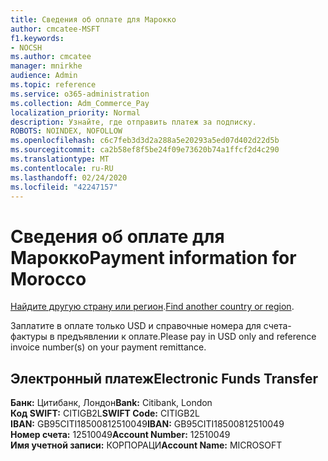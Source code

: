 ```yaml
---
title: Сведения об оплате для Марокко
author: cmcatee-MSFT
f1.keywords:
- NOCSH
ms.author: cmcatee
manager: mnirkhe
audience: Admin
ms.topic: reference
ms.service: o365-administration
ms.collection: Adm_Commerce_Pay
localization_priority: Normal
description: Узнайте, где отправить платеж за подписку.
ROBOTS: NOINDEX, NOFOLLOW
ms.openlocfilehash: c6c7feb3d3d2a288a5e20293a5ed07d402d22d5b
ms.sourcegitcommit: ca2b58ef8f5be24f09e73620b74a1ffcf2d4c290
ms.translationtype: MT
ms.contentlocale: ru-RU
ms.lasthandoff: 02/24/2020
ms.locfileid: "42247157"
---
```

# <a name="payment-information-for-morocco"></a><span data-ttu-id="756df-103">Сведения об оплате для Марокко</span><span class="sxs-lookup"><span data-stu-id="756df-103">Payment information for Morocco</span></span>

<span data-ttu-id="756df-104">[Найдите другую страну или регион](../billing-and-payments/pay-for-your-subscription.md).</span><span class="sxs-lookup"><span data-stu-id="756df-104">[Find another country or region](../billing-and-payments/pay-for-your-subscription.md).</span></span>

<span data-ttu-id="756df-105">Заплатите в оплате только USD и справочные номера для счета-фактуры в предъявлении к оплате.</span><span class="sxs-lookup"><span data-stu-id="756df-105">Please pay in USD only and reference invoice number(s) on your payment remittance.</span></span>

## <a name="electronic-funds-transfer"></a><span data-ttu-id="756df-106">Электронный платеж</span><span class="sxs-lookup"><span data-stu-id="756df-106">Electronic Funds Transfer</span></span>

<span data-ttu-id="756df-107">**Банк:** Цитибанк, Лондон</span><span class="sxs-lookup"><span data-stu-id="756df-107">**Bank:** Citibank, London</span></span>  
<span data-ttu-id="756df-108">**Код SWIFT:** CITIGB2L</span><span class="sxs-lookup"><span data-stu-id="756df-108">**SWIFT Code:** CITIGB2L</span></span>  
<span data-ttu-id="756df-109">**IBAN:** GB95CITI18500812510049</span><span class="sxs-lookup"><span data-stu-id="756df-109">**IBAN:** GB95CITI18500812510049</span></span>  
<span data-ttu-id="756df-110">**Номер счета:** 12510049</span><span class="sxs-lookup"><span data-stu-id="756df-110">**Account Number:** 12510049</span></span>  
<span data-ttu-id="756df-111">**Имя учетной записи:** КОРПОРАЦИ</span><span class="sxs-lookup"><span data-stu-id="756df-111">**Account Name:** MICROSOFT</span></span>  